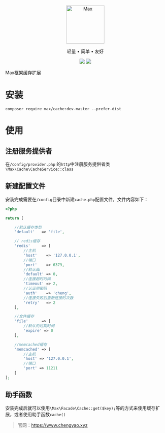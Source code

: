 <br>

<p align="center">
<img src="https://raw.githubusercontent.com/topyao/max/master/public/favicon.ico" width="120" alt="Max">
</p>

<p align="center">轻量 • 简单 • 友好</p>

<p align="center">
<img src="https://img.shields.io/badge/php-%3E%3D7.0.9-brightgreen">
<img src="https://img.shields.io/badge/license-apache%202-blue">
</p>

Max框架缓存扩展

# 安装

```
composer require max/cache:dev-master --prefer-dist
```

# 使用

## 注册服务提供者

在`/config/provider.php` 的`http`中注册服务提供者类`\Max\Cache\CacheService::class`

## 新建配置文件

安装完成需要在`/config`目录中新建`cache.php`配置文件，文件内容如下：

```php
<?php

return [

    //默认缓存类型
    'default'   => 'file',

    // redis缓存
    'redis'     => [
        //主机
        'host'    => '127.0.0.1',
        //端口
        'port'    => 6379,
        //默认db
        'default' => 0,
        //连接超时时间
        'timeout' => 2,
        //认证用密码
        'auth'    => 'cheng',
        //连接失败后重新连接的次数
        'retry'   => 2
    ],

    //文件缓存
    'file'      => [
        //默认的过期时间
        'expire' => 0
    ],

    //memcached缓存
    'memcached' => [
        //主机
        'host' => '127.0.0.1',
        //端口
        'port' => 11211
    ]
];

```

## 助手函数

安装完成后就可以使用`\Max\Facade\Cache::get($key);`等的方式来使用缓存扩展，或者使用助手函数`cache()`

> 官网：https://www.chengyao.xyz
